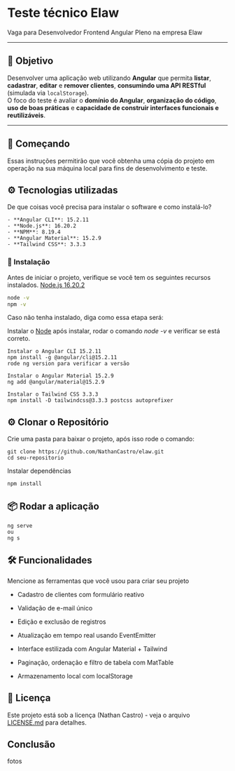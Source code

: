 # Teste técnico Elaw

Vaga para Desenvolvedor Frontend Angular Pleno na empresa Elaw


---

## 🎯 Objetivo

Desenvolver uma aplicação web utilizando **Angular** que permita **listar**, **cadastrar**, **editar** e **remover clientes**, **consumindo uma API RESTful** (simulada via `localStorage`).  
O foco do teste é avaliar o **domínio do Angular**, **organização do código**, **uso de boas práticas** e **capacidade de construir interfaces funcionais e reutilizáveis**.

---

## 🚀 Começando

Essas instruções permitirão que você obtenha uma cópia do projeto em operação na sua máquina local para fins de desenvolvimento e teste.


## ⚙️ Tecnologias utilizadas

De que coisas você precisa para instalar o software e como instalá-lo?

```
- **Angular CLI**: 15.2.11  
- **Node.js**: 16.20.2  
- **NPM**: 8.19.4  
- **Angular Material**: 15.2.9  
- **Tailwind CSS**: 3.3.3
```

### 🔧 Instalação

Antes de iniciar o projeto, verifique se você tem os seguintes recursos instalados.
[Node.js 16.20.2](https://nodejs.org/en/download/releases/)
  ```bash
  node -v
  npm -v
```

Caso não tenha instalado, diga como essa etapa será:

Instalar o [Node](https://nodejs.org/en/download/releases/)
após instalar, rodar o comando *node -v* e verificar se está correto.

```
Instalar o Angular CLI 15.2.11
npm install -g @angular/cli@15.2.11
rode ng version para verificar a versão

Instalar o Angular Material 15.2.9
ng add @angular/material@15.2.9

Instalar o Tailwind CSS 3.3.3
npm install -D tailwindcss@3.3.3 postcss autoprefixer

```


## ⚙️ Clonar o Repositório

Crie uma pasta para baixar o projeto, após isso rode o comando:

```
git clone https://github.com/NathanCastro/elaw.git
cd seu-repositorio
```

Instalar dependências
```
npm install

```
## 📦 Rodar a aplicação

```
ng serve
ou
ng s
```

## 🛠️ Funcionalidades

Mencione as ferramentas que você usou para criar seu projeto

* Cadastro de clientes com formulário reativo

* Validação de e-mail único

* Edição e exclusão de registros

* Atualização em tempo real usando EventEmitter

* Interface estilizada com Angular Material + Tailwind

* Paginação, ordenação e filtro de tabela com MatTable

* Armazenamento local com localStorage

## 📄 Licença

Este projeto está sob a licença (Nathan Castro) - veja o arquivo [LICENSE.md](https://github.com/NathanCastro/elaw) para detalhes.


## Conclusão
fotos